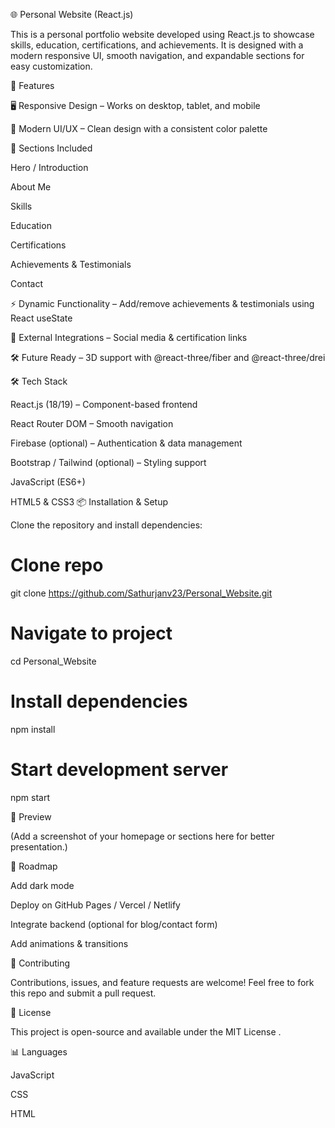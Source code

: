 🌐 Personal Website (React.js)

This is a personal portfolio website developed using React.js to showcase skills, education, certifications, and achievements.
It is designed with a modern responsive UI, smooth navigation, and expandable sections for easy customization.

🚀 Features

🖥️ Responsive Design – Works on desktop, tablet, and mobile

🎨 Modern UI/UX – Clean design with a consistent color palette

📂 Sections Included

Hero / Introduction

About Me

Skills

Education

Certifications

Achievements & Testimonials

Contact

⚡ Dynamic Functionality – Add/remove achievements & testimonials using React useState

🔗 External Integrations – Social media & certification links

🛠️ Future Ready – 3D support with @react-three/fiber and @react-three/drei

🛠️ Tech Stack

React.js (18/19) – Component-based frontend

React Router DOM – Smooth navigation

Firebase (optional) – Authentication & data management

Bootstrap / Tailwind (optional) – Styling support

JavaScript (ES6+)

HTML5 & CSS3
📦 Installation & Setup

Clone the repository and install dependencies:

# Clone repo
git clone https://github.com/Sathurjanv23/Personal_Website.git

# Navigate to project
cd Personal_Website

# Install dependencies
npm install

# Start development server
npm start

📸 Preview

(Add a screenshot of your homepage or sections here for better presentation.)

📌 Roadmap

 Add dark mode

 Deploy on GitHub Pages / Vercel / Netlify

 Integrate backend (optional for blog/contact form)

 Add animations & transitions

🤝 Contributing

Contributions, issues, and feature requests are welcome!
Feel free to fork this repo and submit a pull request.

📜 License

This project is open-source and available under the MIT License
.

📊 Languages

JavaScript

CSS

HTML
